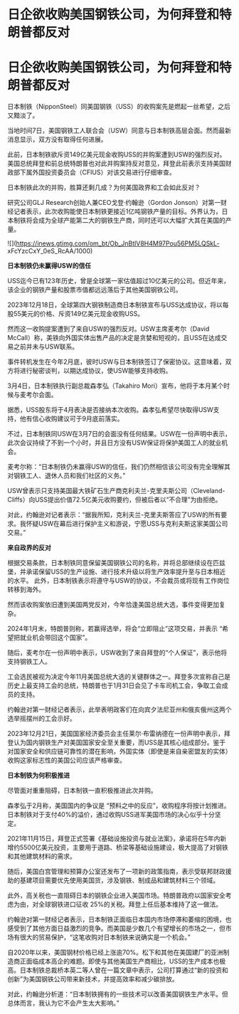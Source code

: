 # 日企欲收购美国钢铁公司，为何拜登和特朗普都反对

# 日企欲收购美国钢铁公司，为何拜登和特朗普都反对

日本制铁（NipponSteel）同美国钢铁（USS）的收购案先是燃起一丝希望，之后又黯淡了。

当地时间7日，美国钢铁工人联合会（USW）同意与日本制铁高层会面。然而最新消息显示，双方没有取得任何进展。

此前，日本制铁欲斥资149亿美元现金收购USS的并购案遭到USW的强烈反对。美国总统拜登和前总统特朗普也对此并购案持反对意见，拜登此前表示支持美国财政部下属外国投资委员会（CFIUS）对该交易进行仔细审查。

日本制铁此次的并购，胜算还剩几成？为何美国政界和工会如此反对？

研究公司GLJ Research创始人兼CEO戈登·约翰逊（Gordon
Jonson）对第一财经记者表示，此次收购能使日本制铁更接近1亿吨钢铁产量的目标。外界认为，日本制铁将会成为全球产能第二大的钢铁生产商，同时还可以大幅扩大其在美国的产量。

![](https://inews.gtimg.com/om_bt/Ob_JnBtlV8H4M97Pou56PM5LQSkL-
xFcYzcCxY_0eS_RcAA/1000)

**日本制铁仍未赢得USW的信任**

USS迄今已有123年历史，曾是全球第一家估值超过10亿美元的公司。但近年来，该企业的钢铁产量和股票市值都远远落后于其他美国钢铁公司。

2023年12月18日，全球第四大钢铁制造商日本制铁宣布与USS达成协议，将以每股55美元的价格、斥资149亿美元现金收购USS。

然而这一收购提案遭到了来自USW的强烈反对。USW主席麦考尔（David
McCall）称，美铁向外国实体出售产品的决定是贪婪和短视的，且USS在达成交易之前并未与USW联系。

事件转机发生在今年2月底，彼时USW与日本制铁签订了保密协议。这意味着，双方将进行秘密谈判，以期达成协议，使USW能够支持收购。

3月4日，日本制铁执行副总裁森孝弘（Takahiro Mori）宣布，他将于本月某个时候与麦考尔会面。

据悉，USS股东将于4月表决是否接纳本次收购。森孝弘希望尽快取得USW支持，他有信心收购建议可于9月底前落实。

不过，日本制铁同USW在3月7日的会面没有任何结果。USW在一份声明中表示，此次会议持续了不到一个小时，并且日方没有USW保证将保护美国工人的就业机会。

麦考尔称：“日本制铁仍未赢得USW的信任，我们仍然相信该公司没有完全理解其对钢铁工人、退休人员和我们社区的义务。”

USW曾表示只支持美国最大铁矿石生产商克利夫兰-克里夫斯公司（Cleveland-
Cliffs）向USS提出价值72.5亿美元收购要约，但被后者以“不合理”为由拒绝。

对此，约翰逊对记者表示：“据我所知，克利夫兰-克里夫斯答应了USW的所有要求。我怀疑USW在幕后进行保护主义和游说，宁愿USS与克利夫斯这家美国公司交易。”

**来自政界的反对**

根据交易条款，日本制铁同意保留美国钢铁公司的名称，并将总部继续设在匹兹堡，并承诺保留USS的生产设施、进行技术升级以将生产效率提升至与日本相近的水平。
此外，日本制铁表示将遵守与USW的协议，不会裁员或将现有工作岗位转移到海外。

然而该收购案依旧遭到美国两党反对，今年恰逢美国总统大选，事件变得更加复杂。

2024年1月末，特朗普则称，若赢得选举，将会“立即阻止”这项交易，并表示 “希望把就业机会带回这个国家”。

随后，麦考尔在一份声明中表示，USW收到了来自拜登的“个人保证”，表示他将支持钢铁工人。

工会选民被视为决定今年11月美国总统大选的关键群体之一。拜登多次宣称自己是历史上最支持工会的总统，特朗普也于1月31日会见了卡车司机工会，争取工会成员的支持。

约翰逊对第一财经记者表示，此举表明政客们在向宾夕法尼亚州和俄亥俄州这两个选举摇摆州的工会示好。

2023年12月21日，美国国家经济委员会主任莱尔·布雷纳德在一份声明中表示，拜登认为国内钢铁生产对美国国家安全至关重要，而USS是其核心组成部分。鉴于对国家安全和供应链可靠性的潜在影响，外国实体（即使是来自亲密盟友的实体）收购这家标志性的美国公司应该严格审查。

**日本制铁为何积极推进**

尽管面对重重阻碍，日本制铁一直积极推进此次并购。

森孝弘于2月称，美国国内的争议是 “预料之中的反应”，收购程序将按计划推进。日本制铁对于支付40%的溢价，通过收购USS进军美国市场的决心似乎十分坚定。

2021年11月15日，拜登正式签署《基础设施投资与就业法案》，承诺将在5年内新增约5500亿美元投资，主要用于道路、桥梁等基础设施建设，极大提高了对钢铁和其他建筑材料的需求。

随后，美国白宫管理和预算办公室还发布了一项新的政策指南，表示受联邦财政援助的基建项目需要优先使用美国货，涉及钢铁、制成品和建筑材料三个领域。

此外，高关税也一直阻碍日本的钢铁企业进入美国市场。特朗普政府以国家安全考虑为由，对全球钢铁进口征收 25%的关税。拜登上任后基本维持了这一做法。

约翰逊对第一财经记者表示，日本制铁正面临日本国内市场停滞和萎缩的困境，也感受到了其他方面日益激烈的竞争。而美国是少数几个有望增长的市场之一，但市场有很大的贸易保护，“这笔收购对日本制铁来说确实是一个机会。”

自2020年以来，美国钢材价格已经上涨逾70%。松下和其他在美国建厂的亚洲制造商正面临成本高企的难题。即使与其他美国生产商相比，USS的生产成本也极高。日本制铁总裁桥本英二等人曾在一篇文章中表示，公司打算通过“新的投资和创新”为美国钢铁公司带来新技术，并提高效率和减少碳排放。

对此，约翰逊分析道：“日本制铁拥有的一些技术可以改善美国钢铁生产水平。但总体而言，我认为它不会产生太大影响。”

